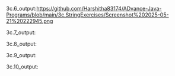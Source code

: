 3c.6_output:https://github.com/Harshitha83174/ADvance-Java-Programs/blob/main/3c.StringExercises/Screenshot%202025-05-21%20222945.png

3c.7_output:

3c.8_output:

3c.9_output:

3c.10_output:

